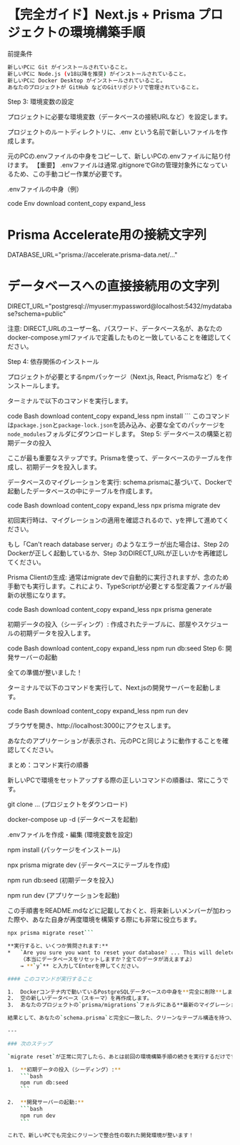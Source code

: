 # 【完全ガイド】Next.js + Prisma プロジェクトの環境構築手順

前提条件
```bash
新しいPCに Git がインストールされていること。
新しいPCに Node.js (v18以降を推奨) がインストールされていること。
新しいPCに Docker Desktop がインストールされていること。
あなたのプロジェクトが GitHub などのGitリポジトリで管理されていること。
```
Step 3: 環境変数の設定

プロジェクトに必要な環境変数（データベースの接続URLなど）を設定します。

プロジェクトのルートディレクトリに、.env という名前で新しいファイルを作成します。

元のPCの.envファイルの中身をコピーして、新しいPCの.envファイルに貼り付けます。
【重要】 .envファイルは通常.gitignoreでGitの管理対象外になっているため、この手動コピー作業が必要です。

.envファイルの中身（例）

code
Env
download
content_copy
expand_less
# Prisma Accelerate用の接続文字列
DATABASE_URL="prisma://accelerate.prisma-data.net/..."

# データベースへの直接接続用の文字列
DIRECT_URL="postgresql://myuser:mypassword@localhost:5432/mydatabase?schema=public"

注意: DIRECT_URLのユーザー名、パスワード、データベース名が、あなたのdocker-compose.ymlファイルで定義したものと一致していることを確認してください。

Step 4: 依存関係のインストール

プロジェクトが必要とするnpmパッケージ（Next.js, React, Prismaなど）をインストールします。

ターミナルで以下のコマンドを実行します。

code
Bash
download
content_copy
expand_less
npm install
```    このコマンドは`package.json`と`package-lock.json`を読み込み、必要な全てのパッケージを`node_modules`フォルダにダウンロードします。
Step 5: データベースの構築と初期データの投入

ここが最も重要なステップです。Prismaを使って、データベースのテーブルを作成し、初期データを投入します。

データベースのマイグレーションを実行:
schema.prismaに基づいて、Dockerで起動したデータベースの中にテーブルを作成します。

code
Bash
download
content_copy
expand_less
npx prisma migrate dev

初回実行時は、マイグレーションの適用を確認されるので、yを押して進めてください。

もし「Can't reach database server」のようなエラーが出た場合は、Step 2のDockerが正しく起動しているか、Step 3のDIRECT_URLが正しいかを再確認してください。

Prisma Clientの生成:
通常はmigrate devで自動的に実行されますが、念のため手動でも実行します。これにより、TypeScriptが必要とする型定義ファイルが最新の状態になります。

code
Bash
download
content_copy
expand_less
npx prisma generate

初期データの投入（シーディング）:
作成されたテーブルに、部屋やスケジュールの初期データを投入します。

code
Bash
download
content_copy
expand_less
npm run db:seed
Step 6: 開発サーバーの起動

全ての準備が整いました！

ターミナルで以下のコマンドを実行して、Next.jsの開発サーバーを起動します。

code
Bash
download
content_copy
expand_less
npm run dev

ブラウザを開き、http://localhost:3000にアクセスします。

あなたのアプリケーションが表示され、元のPCと同じように動作することを確認してください。

まとめ：コマンド実行の順番

新しいPCで環境をセットアップする際の正しいコマンドの順番は、常にこうです。

git clone ... (プロジェクトをダウンロード)

docker-compose up -d (データベースを起動)

.envファイルを作成・編集 (環境変数を設定)

npm install (パッケージをインストール)

npx prisma migrate dev (データベースにテーブルを作成)

npm run db:seed (初期データを投入)

npm run dev (アプリケーションを起動)

この手順書をREADME.mdなどに記載しておくと、将来新しいメンバーが加わった際や、あなた自身が再度環境を構築する際にも非常に役立ちます。

```bash
npx prisma migrate reset```

**実行すると、いくつか質問されます:**
*   `Are you sure you want to reset your database? ... This will delete all data. (y/N)`
    （本当にデータベースをリセットしますか？全てのデータが消えますよ）
    → **`y`** と入力してEnterを押してください。

#### このコマンドが実行すること

1.  Dockerコンテナ内で動いているPostgreSQLデータベースの中身を**完全に削除**します。
2.  空の新しいデータベース（スキーマ）を再作成します。
3.  あなたのプロジェクトの`prisma/migrations`フォルダにある**最新のマイグレーション履歴**をすべて適用し、テーブルを再構築します。

結果として、あなたの`schema.prisma`と完全に一致した、クリーンなテーブル構造を持つ、中身が空っぽのデータベースが出来上がります。

---

### 次のステップ

`migrate reset`が正常に完了したら、あとは前回の環境構築手順の続きを実行するだけです。

1.  **初期データの投入（シーディング）:**
    ```bash
    npm run db:seed
    ```

2.  **開発サーバーの起動:**
    ```bash
    npm run dev
    ```

これで、新しいPCでも完全にクリーンで整合性の取れた開発環境が整います！
```